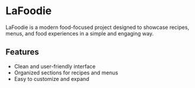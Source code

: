 # LaFoodie

LaFoodie is a modern food-focused project designed to showcase recipes, menus, and food experiences in a simple and engaging way.

## Features
- Clean and user-friendly interface  
- Organized sections for recipes and menus  
- Easy to customize and expand 
